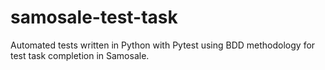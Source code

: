 # samosale-test-task
Automated tests written in Python with Pytest using BDD methodology for test task completion in Samosale.
